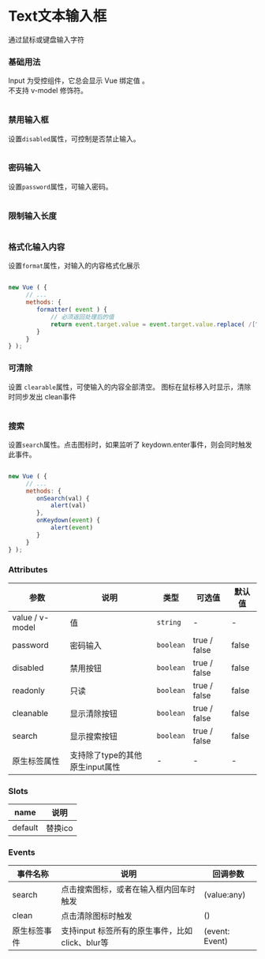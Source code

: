 # Text文本输入框
通过鼠标或键盘输入字符

### 基础用法
<tip-warn>
    Input 为受控组件，它总会显示 Vue 绑定值 。<br>
    不支持 v-model 修饰符。
</tip-warn>

<!-- 示例代码 begin -->
<!-- 示例代码 end -->

```html

```

### 禁用输入框
设置`disabled`属性，可控制是否禁止输入。

<!-- 示例代码 begin -->
<!-- 示例代码 end -->

```html

```

### 密码输入
设置`password`属性，可输入密码。

<!-- 示例代码 begin -->
<!-- 示例代码 end -->

```html

```


### 限制输入长度

<!-- 示例代码 begin -->
<!-- 示例代码 end -->

```html

```


### 格式化输入内容
设置`format`属性，对输入的内容格式化展示

<!-- 示例代码 begin -->
<!-- 示例代码 end -->

```html

```

```js
new Vue ( {
     // ...
     methods: {
        formatter( event ) {
            // 必须返回处理后的值
            return event.target.value = event.target.value.replace( /[^\d]/g, '' );
        }
     }
} );
```


### 可清除
设置 `clearable`属性，可使输入的内容全部清空。
图标在鼠标移入时显示，清除时同步发出 clean事件

<!-- 示例代码 begin -->
<!-- 示例代码 end -->

```html

```


### 搜索
设置`search`属性。点击图标时，如果监听了 keydown.enter事件，则会同时触发此事件。

<!-- 示例代码 begin -->
<!-- 示例代码 end -->

```html

```
```js
new Vue ( {
     // ...
     methods: {
        onSearch(val) {
            alert(val)
        },
        onKeydown(event) {
            alert(event)
        }       
     }
} );
```


### Attributes
| 参数         | 说明                                          | 类型          | 可选值                                    | 默认值   |
|-----------------------|-----------------------------------------------|---------------|-------------------------------------------|----------|
| value / v-model       | 值                                            | `string`      |  -                                        |     -    |
| password    | 密码输入                                       | `boolean`      |  true / false                             |  false   |
| disabled    | 禁用按钮                                       | `boolean`      |  true / false                             |  false   |
| readonly    | 只读                                          | `boolean`      |  true / false                             |  false   |
| cleanable   | 显示清除按钮                                   | `boolean`      |  true / false                             |  false   |
| search      | 显示搜索按钮                                   | `boolean`      |  true / false                             |  false   |
| 原生标签属性 |  支持除了type的其他原生input属性                | -               |  -                                       |  -        |


### Slots
| name      | 说明                    |
|-----------|-------------------------|
|default    | 替换ico |


### Events
|   事件名称     |  说明                                                | 回调参数              |
|---------------|------------------------------------------------------|----------------------|
| search        | 点击搜索图标，或者在输入框内回车时触发                   | (value:any)              |
| clean         | 点击清除图标时触发                                     | ()              |
| 原生标签事件   | 支持input 标签所有的原生事件，比如click、blur等         | (event: Event)      |

